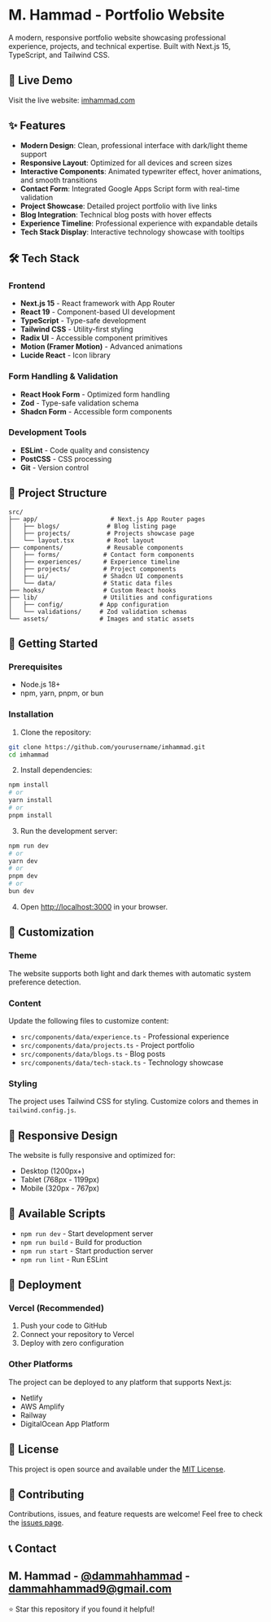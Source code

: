 # M. Hammad - Portfolio Website

A modern, responsive portfolio website showcasing professional experience, projects, and technical expertise. Built with Next.js 15, TypeScript, and Tailwind CSS.

## 🚀 Live Demo

Visit the live website: [imhammad.com](https://imhammad.com)

## ✨ Features

- **Modern Design**: Clean, professional interface with dark/light theme support
- **Responsive Layout**: Optimized for all devices and screen sizes
- **Interactive Components**: Animated typewriter effect, hover animations, and smooth transitions
- **Contact Form**: Integrated Google Apps Script form with real-time validation
- **Project Showcase**: Detailed project portfolio with live links
- **Blog Integration**: Technical blog posts with hover effects
- **Experience Timeline**: Professional experience with expandable details
- **Tech Stack Display**: Interactive technology showcase with tooltips

## 🛠️ Tech Stack

### Frontend
- **Next.js 15** - React framework with App Router
- **React 19** - Component-based UI development
- **TypeScript** - Type-safe development
- **Tailwind CSS** - Utility-first styling
- **Radix UI** - Accessible component primitives
- **Motion (Framer Motion)** - Advanced animations
- **Lucide React** - Icon library

### Form Handling & Validation
- **React Hook Form** - Optimized form handling
- **Zod** - Type-safe validation schema
- **Shadcn Form** - Accessible form components

### Development Tools
- **ESLint** - Code quality and consistency
- **PostCSS** - CSS processing
- **Git** - Version control

## 📁 Project Structure

```
src/
├── app/                    # Next.js App Router pages
│   ├── blogs/             # Blog listing page
│   ├── projects/          # Projects showcase page
│   └── layout.tsx         # Root layout
├── components/            # Reusable components
│   ├── forms/            # Contact form components
│   ├── experiences/      # Experience timeline
│   ├── projects/         # Project components
│   ├── ui/               # Shadcn UI components
│   └── data/             # Static data files
├── hooks/                # Custom React hooks
├── lib/                  # Utilities and configurations
│   ├── config/          # App configuration
│   └── validations/     # Zod validation schemas
└── assets/              # Images and static assets
```

## 🚀 Getting Started

### Prerequisites
- Node.js 18+ 
- npm, yarn, pnpm, or bun

### Installation

1. Clone the repository:
```bash
git clone https://github.com/yourusername/imhammad.git
cd imhammad
```

2. Install dependencies:
```bash
npm install
# or
yarn install
# or
pnpm install
```

3. Run the development server:
```bash
npm run dev
# or
yarn dev
# or
pnpm dev
# or
bun dev
```

4. Open [http://localhost:3000](http://localhost:3000) in your browser.

## 🎨 Customization

### Theme
The website supports both light and dark themes with automatic system preference detection.

### Content
Update the following files to customize content:
- `src/components/data/experience.ts` - Professional experience
- `src/components/data/projects.ts` - Project portfolio
- `src/components/data/blogs.ts` - Blog posts
- `src/components/data/tech-stack.ts` - Technology showcase

### Styling
The project uses Tailwind CSS for styling. Customize colors and themes in `tailwind.config.js`.

## 📱 Responsive Design

The website is fully responsive and optimized for:
- Desktop (1200px+)
- Tablet (768px - 1199px)
- Mobile (320px - 767px)

## 🔧 Available Scripts

- `npm run dev` - Start development server
- `npm run build` - Build for production
- `npm run start` - Start production server
- `npm run lint` - Run ESLint

## 🚀 Deployment

### Vercel (Recommended)
1. Push your code to GitHub
2. Connect your repository to Vercel
3. Deploy with zero configuration

### Other Platforms
The project can be deployed to any platform that supports Next.js:
- Netlify
- AWS Amplify
- Railway
- DigitalOcean App Platform

## 📄 License

This project is open source and available under the [MIT License](LICENSE).

## 🤝 Contributing

Contributions, issues, and feature requests are welcome! Feel free to check the [issues page](https://github.com/yourusername/imhammad/issues).

## 📞 Contact

M. Hammad - [@dammahhammad](https://linkedin.com/in/dammahhammad) - dammahhammad9@gmail.com
---

⭐ Star this repository if you found it helpful!
